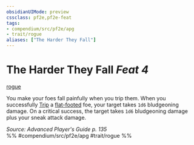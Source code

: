 ```yaml
---
obsidianUIMode: preview
cssclass: pf2e,pf2e-feat
tags:
- compendium/src/pf2e/apg
- trait/rogue
aliases: ["The Harder They Fall"]
---
```

# The Harder They Fall  *Feat 4*  
[rogue](rules/traits/rogue.md)  


You make your foes fall painfully when you trip them. When you successfully [Trip](rules/actions/trip.md) a [flat-footed](rules/conditions.md#Flat-footed) foe, your target takes `1d6` bludgeoning damage. On a critical success, the target takes `1d6` bludgeoning damage plus your sneak attack damage.

*Source: Advanced Player's Guide p. 135*  
%% #compendium/src/pf2e/apg #trait/rogue %%
